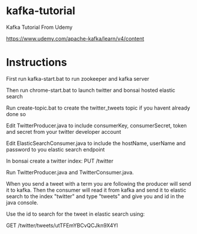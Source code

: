 # kafka-tutorial
Kafka Tutorial From Udemy

https://www.udemy.com/apache-kafka/learn/v4/content

# Instructions
First run kafka-start.bat to run zookeeper and kafka server

Then run chrome-start.bat to launch twitter and bonsai hosted elastic search

Run create-topic.bat to create the twitter_tweets topic if you havent already done so

Edit TwitterProducer.java to include consumerKey, consumerSecret, token and secret from your twitter developer account

Edit ElasticSearchConsumer.java to include the hostName, userName and password to you elastic search endpoint

In bonsai create a twitter index: PUT /twitter

Run TwitterProducer.java and TwitterConsumer.java.

When you send a tweet with a term you are following the producer will send it to kafka. Then the consumer will read it from kafka and send it to elastic search to the index "twitter" and type "tweets" and give you and id in the java console.  

Use the id to search for the tweet in elastic search using:

GET /twitter/tweets/utTFEmYBCvQCJkn9X4Yl


